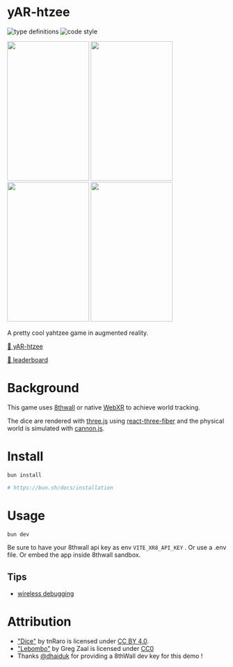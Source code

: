 # yAR-htzee

![type definitions](https://img.shields.io/npm/types/typescript?style=flat-square)
![code style](https://img.shields.io/badge/code_style-prettier-ff69b4.svg?style=flat-square)

<div>
<a href="https://platane.github.io/yAR-htzee/game.mp4"><img width="188" height="320" src="./doc/game.gif"></a>
<img width="188" height="320" src="./doc/ar-throw.jpg">
<img width="188" height="320" src="./doc/ar-scoresheet.jpg">
<img width="188" height="320" src="./doc/desktop-pick.jpg">
</div>

A pretty cool yahtzee game in augmented reality.

[🎲 yAR-htzee](https://platane.github.io/yAR-htzee)

[🥇 leaderboard](https://github.com/Platane/yAR-htzee/issues/6)

# Background

This game uses [8thwall](https://www.8thwall.com/products-web#world-tracking) or native [WebXR](https://developer.mozilla.org/en-US/docs/Web/API/WebXR_Device_API) to achieve world tracking.

The dice are rendered with [three.js](https://github.com/mrdoob/three.js) using [react-three-fiber](https://github.com/pmndrs/react-three-fiber) and the physical world is simulated with [cannon.js](https://github.com/schteppe/cannon.js).

# Install

```sh
bun install

# https://bun.sh/docs/installation
```

# Usage

```sh
bun dev
```

Be sure to have your 8thwall api key as env `VITE_XR8_API_KEY` . Or use a .env file. Or embed the app inside 8thwall sandbox.

## Tips

- [wireless debugging](https://medium.com/android-news/wireless-debugging-through-adb-in-android-using-wifi-965f7edd163a)

# Attribution

- ["Dice"](https://skfb.ly/6RtsC) by tnRaro is licensed under [CC BY 4.0](http://creativecommons.org/licenses/by/4.0/).
- ["Lebombo"](https://hdrihaven.com/hdri/?c=indoor&h=lebombo) by Greg Zaal is licensed under [CC0](https://creativecommons.org/share-your-work/public-domain/cc0/)
- Thanks [@dhaiduk](https://github.com/dhaiduk) for providing a 8thWall dev key for this demo !
